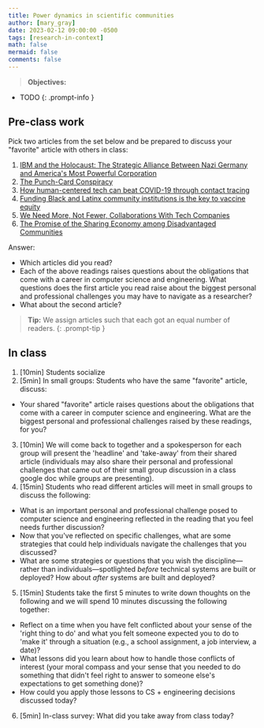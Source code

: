 ```yaml
---
title: Power dynamics in scientific communities
author: [mary_gray]
date: 2023-02-12 09:00:00 -0500
tags: [research-in-context]
math: false
mermaid: false
comments: false
---
```


> **Objectives:**
* TODO
{: .prompt-info }


## Pre-class work

Pick two articles from the set below and be prepared to discuss your "favorite" article with others in class:
1. [IBM and the Holocaust: The Strategic Alliance Between Nazi Germany and America's Most Powerful Corporation](https://archive.nytimes.com/www.nytimes.com/books/first/b/black-ibm.html)
2. [The Punch-Card Conspiracy](https://archive.nytimes.com/www.nytimes.com/books/01/03/18/reviews/010318.18schoent.html)
3. [How human-centered tech can beat COVID-19 through contact tracing](https://thehill.com/opinion/technology/493648-how-human-centered-technology-can-beat-covid-19-through-contact-tracing)
4. [Funding Black and Latinx community institutions is the key to vaccine equity](https://thehill.com/opinion/healthcare/544866-funding-black-and-latinx-community-institutions-is-the-key-to-vaccine)
5. [We Need More, Not Fewer, Collaborations With Tech Companies](https://www.chronicle.com/article/we-need-more-not-fewer-collaborations-with-tech-companies/)
6. [The Promise of the Sharing Economy among Disadvantaged Communities](https://dl.acm.org/doi/10.1145/2702123.2702189)

Answer:
* Which articles did you read?
* Each of the above readings raises questions about the obligations that come with a career in computer science and engineering. What questions does the first article you read raise about the biggest personal and professional challenges you may have to navigate as a researcher?
* What about the second article?

> **Tip:** We assign articles such that each got an equal number of readers.
{: .prompt-tip }


## In class
1. [10min] Students socialize
2. [5min] In small groups: Students who have the same "favorite" article, discuss:
  * Your shared "favorite" article raises questions about the obligations that come with a career in computer science and engineering. What are the biggest personal and professional challenges raised by these readings, for you?
3. [10min] We will come back to together and a spokesperson for each group will present the 'headline' and 'take-away' from their shared article (individuals may also share their personal and professional challenges that came out of their small group discussion in a class google doc while groups are presenting).
4. [15min] Students who read different articles will meet in small groups to discuss the following:
  * What is an important personal and professional challenge posed to computer science and engineering reflected in the reading that you feel needs further discussion?
  * Now that you've reflected on specific challenges, what are some strategies that could help individuals navigate the challenges that you discussed?  
  * What are some strategies or questions that you wish the discipline—rather than individuals—spotlighted *before* technical systems are built or deployed? How about *after* systems are built and deployed?
5. [15min] Students take the first 5 minutes to write down thoughts on the following and we will spend 10 minutes discussing the following together:
  * Reflect on a time when you have felt conflicted about your sense of the 'right thing to do' and what you felt someone expected you to do to 'make it' through a situation (e.g., a school assignment, a job interview, a date)?
  * What lessons did you learn about how to handle those conflicts of interest (your moral compass and your sense that you needed to do something that didn't feel right to answer to someone else's expectations to get something done)?
  * How could you apply those lessons to CS + engineering decisions discussed today?
6. [5min] In-class survey: What did you take away from class today?

